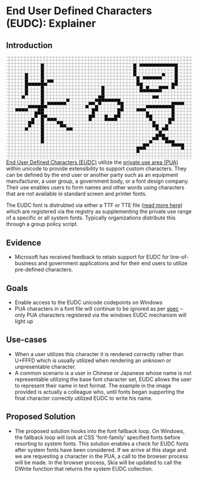 # End User Defined Characters (EUDC): Explainer
## Introduction

  <img src="eudc-edit-example.jpg" alt="An example of a Chinese name utilizing EUDC to combine the characters that form their name" align="right" />

[End User Defined Characters (EUDC)](https://docs.microsoft.com/en-us/windows/desktop/Intl/end-user-defined-characters
) utilize the [private use area (PUA)](https://unicode-table.com/en/blocks/private-use-area/) within unicode to provide extensibility to support custom
characters. They can be defined by the end user or another party such as an equipment manufacturer, a user group, a government body, or a font design company. Their use enables users to form names and other words using characters that are not available in standard screen and printer fonts.

The EUDC font is distrubted via either a TTF or TTE file ([read more here](https://docs.microsoft.com/en-us/windows/desktop/intl/character-sets-and-fonts)) which are registered via the registry as supplementing the private use range of a specific or all system fonts. Typically organizations distribute this through a group policy script.

## Evidence
  - Microsoft has received feedback to retain support for EUDC for line-of-business and government applications and for their end users to utilize pre-defined characters.

## Goals
  - Enable access to the EUDC unicode codepoints on Windows
  - PUA characters in a font file will continue to be ignored as per [spec](https://www.w3.org/TR/css-fonts-3/#char-handling-issues) – only PUA characters registered via the windows EUDC mechanism will light up
	
## Use-cases
  - When a user utilizes this character it is rendered correctly rather than U+FFFD which is usually utilized when 
     rendering an unknown or unpresentable character.
  - A common scenario is a user in Chinese or Japanese whose name is not representable utilizing the base font character set, EUDC allows the user to represent their name in text format. The example in the image provided is actually a colleague who, until fonts began supporting the final character correctly utilized EUDC to write his name.
	
## Proposed Solution
 - The proposed solution hooks into the font fallback loop. On Windows, the fallback loop will look at CSS 'font-family' specified fonts  before resorting to system fonts. This solution enables a check for EUDC fonts after system fonts have been considered. If we arrive at this stage and we are requesting a character in the PUA, a call to the browser process will be made. In the browser process, Skia will be updated to call the DWrite function that returns the system EUDC collection. 

